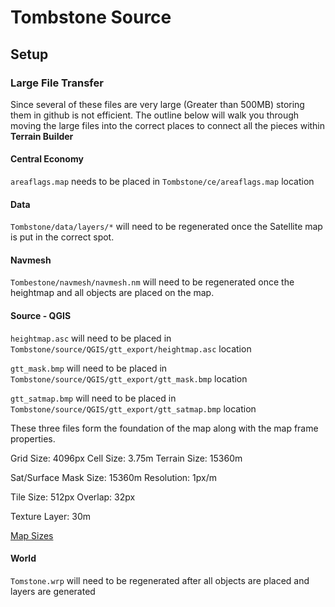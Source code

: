 # Tombstone Source

## Setup

### Large File Transfer

Since several of these files are very large (Greater than 500MB) storing them in github is not efficient. The outline below will walk you through moving the large files into the correct places to connect all the pieces within **Terrain Builder**

#### Central Economy

`areaflags.map` needs to be placed in `Tombstone/ce/areaflags.map` location

#### Data

`Tombstone/data/layers/*` will need to be regenerated once the Satellite map is put in the correct spot.

#### Navmesh

`Tombestone/navmesh/navmesh.nm` will need to be regenerated once the heightmap and all objects are placed on the map.

#### Source - QGIS

`heightmap.asc` will need to be placed in `Tombstone/source/QGIS/gtt_export/heightmap.asc` location

`gtt_mask.bmp` will need to be placed in `Tombstone/source/QGIS/gtt_export/gtt_mask.bmp` location

`gtt_satmap.bmp` will need to be placed in `Tombstone/source/QGIS/gtt_export/gtt_satmap.bmp` location

These three files form the foundation of the map along with the map frame properties.

Grid Size: 4096px
Cell Size: 3.75m
Terrain Size: 15360m

Sat/Surface Mask Size: 15360m
Resolution: 1px/m

Tile Size: 512px
Overlap: 32px

Texture Layer: 30m

[Map Sizes](https://pmc.editing.wiki/doku.php?id=arma3:terrain:grid-cell-size)

#### World

`Tomstone.wrp` will need to be regenerated after all objects are placed and layers are generated
